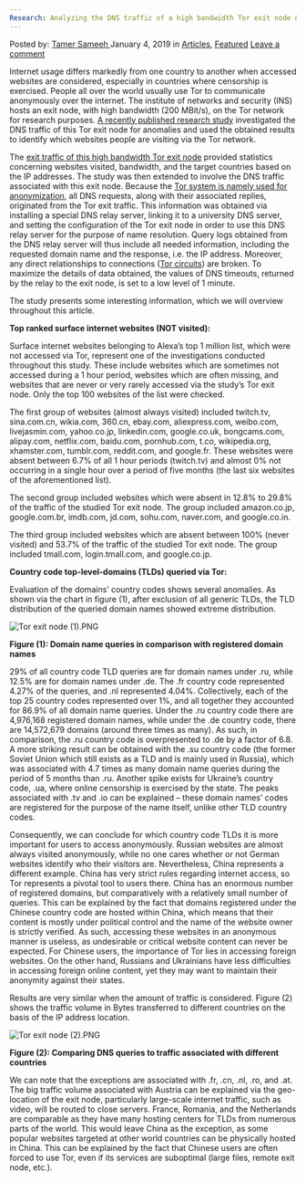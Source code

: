```yaml
---
Research: Analyzing the DNS traffic of a high bandwidth Tor exit node &#8211; A research study
---
```

<article class="post-listing post-27961 post type-post status-publish format-standard has-post-thumbnail hentry category-articles category-deepdot-news tag-analyzing tag-bandwidth tag-dns tag-exit tag-high tag-node tag-research tag-study tag-tor tag-traffic">
    <div class="post-inner">
    <p class="post-meta">
    <span>Posted by: <a href="https://www.deepdotweb.com/author/tamersameeh/" title="">Tamer Sameeh </a></span>
    <span>January 4, 2019</span>
    <span>in <a href="https://www.deepdotweb.com/category/articles/" rel="category tag">Articles</a>, <a href="https://www.deepdotweb.com/category/deepdot-news/" rel="category tag">Featured</a></span>
    <span><a href="https://www.deepdotweb.com/2019/01/04/research-analyzing-the-dns-traffic-of-a-high-bandwidth-tor-exit-node-a-research-study/#respond">Leave a comment</a></span>
    </p>
    <div class="clear"></div>
    <div class="entry">
    <p>Internet usage differs markedly from one country to another when accessed websites are considered, especially in countries where censorship is exercised. People all over the world usually use Tor to communicate anonymously over the internet. The institute of networks and security (INS) hosts an exit node, with high bandwidth (200 MBit/s), on the Tor network for research purposes. <a href="https://link.springer.com/chapter/10.1007/978-3-030-05345-1_3">A recently published research study</a> investigated the DNS traffic of this Tor exit node for anomalies and used the obtained results to identify which websites people are visiting via the Tor network.</p>
    <p>The <a href="https://www.deepdotweb.com/2018/10/24/dynamic-learning-of-tor-network-traffic-using-privacy-preserving-methods/">exit traffic of this high bandwidth Tor exit node</a> provided statistics concerning websites visited, bandwidth, and the target countries based on the IP addresses. The study was then extended to involve the DNS traffic associated with this exit node. Because the <a href="https://www.deepdotweb.com/2017/03/30/tor-browser-fully-anonymous-myth-reality/">Tor system is namely used for anonymization</a>, all DNS requests, along with their associated replies, originated from the Tor exit traffic. This information was obtained via installing a special DNS relay server, linking it to a university DNS server, and setting the configuration of the Tor exit node in order to use this DNS relay server for the purpose of name resolution. Query logs obtained from the DNS relay server will thus include all needed information, including the requested domain name and the response, i.e. the IP address. Moreover, any direct relationships to connections (<a href="https://www.deepdotweb.com/2018/10/10/reconstructing-tor-circuits-using-compartment-adversaries-and-monitoring-of-cross-border-traffic/">Tor circuits</a>) are broken. To maximize the details of data obtained, the values of DNS timeouts, returned by the relay to the exit node, is set to a low level of 1 minute.</p>
    <p>The study presents some interesting information, which we will overview throughout this article.</p>
    <p><strong>Top ranked surface internet websites (NOT visited):</strong></p>
    <p>Surface internet websites belonging to Alexa&#8217;s top 1 million list, which were not accessed via Tor, represent one of the investigations conducted throughout this study. These include websites which are sometimes not accessed during a 1 hour period, websites which are often missing, and websites that are never or very rarely accessed via the study&#8217;s Tor exit node. Only the top 100 websites of the list were checked.</p>
    <p>The first group of websites (almost always visited) included twitch.tv, sina.com.cn, wikia.com, 360.cn, ebay.com, aliexpress.com, weibo.com, livejasmin.com, yahoo.co.jp, linkedin.com, google.co.uk, bongcams.com, alipay.com, netflix.com, baidu.com, pornhub.com, t.co, wikipedia.org, xhamster.com, tumblr.com, reddit.com, and google.fr. These websites were absent between 6.7% of all 1 hour periods (twitch.tv) and almost 0% not occurring in a single hour over a period of five months (the last six websites of the aforementioned list).</p>
    <p>The second group included websites which were absent in 12.8% to 29.8% of the traffic of the studied Tor exit node. The group included amazon.co.jp, google.com.br, imdb.com, jd.com, sohu.com, naver.com, and google.co.in.</p>
    <p>The third group included websites which are absent between 100% (never visited) and 53.7% of the traffic of the studied Tor exit node. The group included tmall.com, login.tmall.com, and google.co.jp.</p>
    <p><strong>Country code top-level-domains (TLDs) queried via Tor:</strong></p>
    <p>Evaluation of the domains&#8217; country codes shows several anomalies. As shown via the chart in figure (1), after exclusion of all generic TLDs, the TLD distribution of the queried domain names showed extreme distribution.</p>
    <p><img class="wp-image-27965" src="https://www.deepdotweb.com/wp-content/uploads/2019/01/tor-exit-node-1-png.png" alt="Tor exit node (1).PNG" srcset="https://www.deepdotweb.com/wp-content/uploads/2019/01/tor-exit-node-1-png.png 729w, https://www.deepdotweb.com/wp-content/uploads/2019/01/tor-exit-node-1-png-300x155.png 300w" sizes="(max-width: 729px) 100vw, 729px" /></p>
    <p><strong>Figure (1): Domain name queries in comparison with registered domain names</strong></p>
    <p>29% of all country code TLD queries are for domain names under .ru, while 12.5% are for domain names under .de. The .fr country code represented 4.27% of the queries, and .nl represented 4.04%. Collectively, each of the top 25 country codes represented over 1%, and all together they accounted for 86.9% of all domain name queries. Under the .ru country code there are 4,976,168 registered domain names, while under the .de country code, there are 14,572,679 domains (around three times as many). As such, in comparison, the .ru country code is overpresented to .de by a factor of 6.8. A more striking result can be obtained with the .su country code (the former Soviet Union which still exists as a TLD and is mainly used in Russia), which was associated with 4.7 times as many domain name queries during the period of 5 months than .ru. Another spike exists for Ukraine&#8217;s country code, .ua, where online censorship is exercised by the state. The peaks associated with .tv and .io can be explained – these domain names&#8217; codes are registered for the purpose of the name itself, unlike other TLD country codes.</p>
    <p>Consequently, we can conclude for which country code TLDs it is more important for users to access anonymously. Russian websites are almost always visited anonymously, while no one cares whether or not German websites identify who their visitors are. Nevertheless, China represents a different example. China has very strict rules regarding internet access, so Tor represents a pivotal tool to users there. China has an enormous number of registered domains, but comparatively with a relatively small number of queries. This can be explained by the fact that domains registered under the Chinese country code are hosted within China, which means that their content is mostly under political control and the name of the website owner is strictly verified. As such, accessing these websites in an anonymous manner is useless, as undesirable or critical website content can never be expected. For Chinese users, the importance of Tor lies in accessing foreign websites. On the other hand, Russians and Ukrainians have less difficulties in accessing foreign online content, yet they may want to maintain their anonymity against their states.</p>
    <p>Results are very similar when the amount of traffic is considered. Figure (2) shows the traffic volume in Bytes transferred to different countries on the basis of the IP address location.</p>
    <p><img class="wp-image-27966" src="https://www.deepdotweb.com/wp-content/uploads/2019/01/tor-exit-node-2-png.png" alt="Tor exit node (2).PNG" srcset="https://www.deepdotweb.com/wp-content/uploads/2019/01/tor-exit-node-2-png.png 747w, https://www.deepdotweb.com/wp-content/uploads/2019/01/tor-exit-node-2-png-300x155.png 300w" sizes="(max-width: 747px) 100vw, 747px" /></p>
    <p><strong>Figure (2): Comparing DNS queries to traffic associated with different countries</strong></p>
    <p>We can note that the exceptions are associated with .fr, .cn, .nl, .ro, and .at. The big traffic volume associated with Austria can be explained via the geo-location of the exit node, particularly large-scale internet traffic, such as video, will be routed to close servers. France, Romania, and the Netherlands are comparable as they have many hosting centers for TLDs from numerous parts of the world. This would leave China as the exception, as some popular websites targeted at other world countries can be physically hosted in China. This can be explained by the fact that Chinese users are often forced to use Tor, even if its services are suboptimal (large files, remote exit node, etc.).</p>
    </div>
    <span style="display:none"><a href="https://www.deepdotweb.com/tag/analyzing/" rel="tag">analyzing</a> <a href="https://www.deepdotweb.com/tag/bandwidth/" rel="tag">bandwidth</a> <a href="https://www.deepdotweb.com/tag/dns/" rel="tag">dns</a> <a href="https://www.deepdotweb.com/tag/exit/" rel="tag">exit</a> <a href="https://www.deepdotweb.com/tag/high/" rel="tag">high</a> <a href="https://www.deepdotweb.com/tag/node/" rel="tag">node</a> <a href="https://www.deepdotweb.com/tag/research/" rel="tag">research</a> <a href="https://www.deepdotweb.com/tag/study/" rel="tag">study</a> <a href="https://www.deepdotweb.com/tag/tor/" rel="tag">tor</a> <a href="https://www.deepdotweb.com/tag/traffic/" rel="tag">traffic</a></span> <span style="display:none" class="updated">2019-01-04</span>
    <div style="display:none" class="vcard author" itemprop="author" itemscope itemtype="http://schema.org/Person"><strong class="fn" itemprop="name"><a href="https://www.deepdotweb.com/author/tamersameeh/" title="Posts by Tamer Sameeh" rel="author">Tamer Sameeh</a></strong></div>
    </div>
</article>

